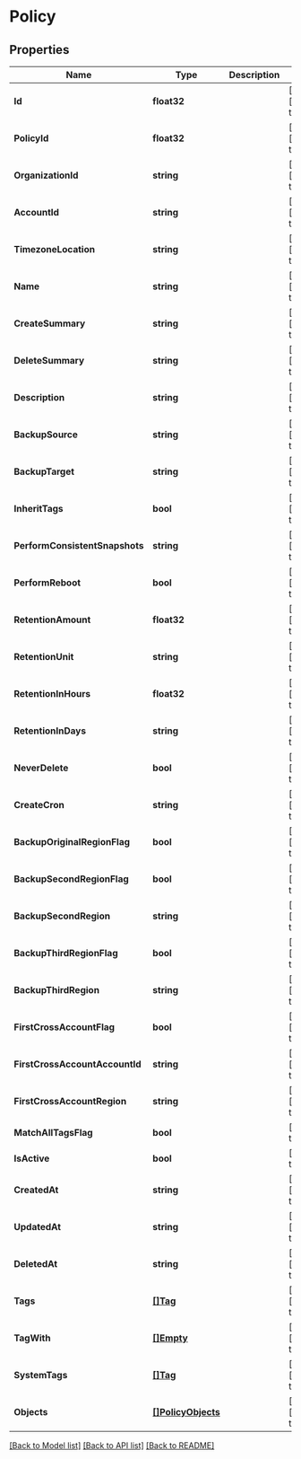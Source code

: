 # Policy

## Properties
Name | Type | Description | Notes
------------ | ------------- | ------------- | -------------
**Id** | **float32** |  | [optional] [default to null]
**PolicyId** | **float32** |  | [optional] [default to null]
**OrganizationId** | **string** |  | [optional] [default to null]
**AccountId** | **string** |  | [optional] [default to null]
**TimezoneLocation** | **string** |  | [optional] [default to null]
**Name** | **string** |  | [optional] [default to null]
**CreateSummary** | **string** |  | [optional] [default to null]
**DeleteSummary** | **string** |  | [optional] [default to null]
**Description** | **string** |  | [optional] [default to null]
**BackupSource** | **string** |  | [optional] [default to null]
**BackupTarget** | **string** |  | [optional] [default to null]
**InheritTags** | **bool** |  | [optional] [default to null]
**PerformConsistentSnapshots** | **string** |  | [optional] [default to null]
**PerformReboot** | **bool** |  | [optional] [default to null]
**RetentionAmount** | **float32** |  | [optional] [default to null]
**RetentionUnit** | **string** |  | [optional] [default to null]
**RetentionInHours** | **float32** |  | [optional] [default to null]
**RetentionInDays** | **string** |  | [optional] [default to null]
**NeverDelete** | **bool** |  | [optional] [default to null]
**CreateCron** | **string** |  | [optional] [default to null]
**BackupOriginalRegionFlag** | **bool** |  | [optional] [default to null]
**BackupSecondRegionFlag** | **bool** |  | [optional] [default to null]
**BackupSecondRegion** | **string** |  | [optional] [default to null]
**BackupThirdRegionFlag** | **bool** |  | [optional] [default to null]
**BackupThirdRegion** | **string** |  | [optional] [default to null]
**FirstCrossAccountFlag** | **bool** |  | [optional] [default to null]
**FirstCrossAccountAccountId** | **string** |  | [optional] [default to null]
**FirstCrossAccountRegion** | **string** |  | [optional] [default to null]
**MatchAllTagsFlag** | **bool** |  | [default to null]
**IsActive** | **bool** |  | [default to null]
**CreatedAt** | **string** |  | [optional] [default to null]
**UpdatedAt** | **string** |  | [optional] [default to null]
**DeletedAt** | **string** |  | [optional] [default to null]
**Tags** | [**[]Tag**](Tag.md) |  | [optional] [default to null]
**TagWith** | [**[]Empty**](empty.md) |  | [optional] [default to null]
**SystemTags** | [**[]Tag**](Tag.md) |  | [optional] [default to null]
**Objects** | [**[]PolicyObjects**](Policy_objects.md) |  | [optional] [default to null]

[[Back to Model list]](../README.md#documentation-for-models) [[Back to API list]](../README.md#documentation-for-api-endpoints) [[Back to README]](../README.md)


